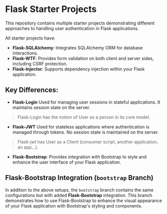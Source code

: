 # Flask Starter Projects

This repository contains multiple starter projects demonstrating different approaches to handling user authentication in Flask applications.

All starter projects have:
- **Flask-SQLAlchemy**: Integrates SQLAlchemy ORM for database interactions.
- **Flask-WTF**: Provides form validation on both client and server sides, including CSRF protection.
- **Flask-Injector**: Supports dependency injection within your Flask application.

## Key Differences:
- **Flask-Login**
Used for managing user sessions in stateful applications. It maintains session state on the server.
> Flask-Login has the notion of User as a person in its core model.


- **Flask-JWT**
Used for stateless applications where authentication is managed through tokens. No session state is maintained on the server.
> Flask-jwt has User as a Client (consumer script, another application, an app...).


- **Flask-Bootstrap**: Provides integration with Bootstrap to style and enhance the user interface of your Flask application.


## **Flask-Bootstrap** Integration (`bootstrap` Branch)

In addition to the above setups, the `bootstrap` branch contains the same configurations but with added **Flask-Bootstrap** integration. This branch demonstrates how to use Flask-Bootstrap to enhance the visual appearance of your Flask application with Bootstrap's styling and components.
